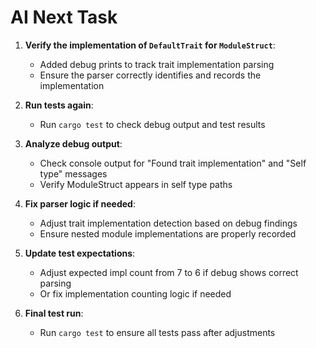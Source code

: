 
# AI Next Task

1. **Verify the implementation of `DefaultTrait` for `ModuleStruct`**:
   - Added debug prints to track trait implementation parsing
   - Ensure the parser correctly identifies and records the implementation

2. **Run tests again**:
   - Run `cargo test` to check debug output and test results

3. **Analyze debug output**:
   - Check console output for "Found trait implementation" and "Self type" messages
   - Verify ModuleStruct appears in self type paths

4. **Fix parser logic if needed**:
   - Adjust trait implementation detection based on debug findings
   - Ensure nested module implementations are properly recorded

5. **Update test expectations**:
   - Adjust expected impl count from 7 to 6 if debug shows correct parsing
   - Or fix implementation counting logic if needed

6. **Final test run**:
   - Run `cargo test` to ensure all tests pass after adjustments
